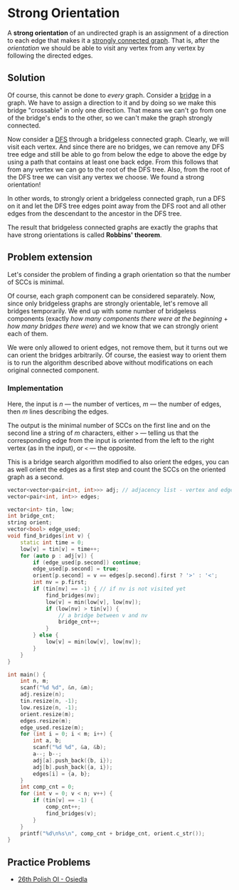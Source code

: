 # Strong Orientation

A **strong orientation** of an undirected graph is an assignment of a direction to each edge that makes it a [strongly connected graph](./graph/strongly-connected-components/).
That is, after the *orientation* we should be able to visit any vertex from any vertex by following the directed edges.

## Solution

Of course, this cannot be done to *every* graph.
Consider a [bridge](./graph/bridge-searching/) in a graph.
We have to assign a direction to it and by doing so we make this bridge "crossable" in only one direction. That means we can't go from one of the bridge's ends to the other, so we can't make the graph strongly connected.

Now consider a [DFS](./graph/depth-first-search/) through a bridgeless connected graph.
Clearly, we will visit each vertex.
And since there are no bridges, we can remove any DFS tree edge and still be able to go
from below the edge to above the edge by using a path that contains at least one back edge.
From this follows that from any vertex we can go to the root of the DFS tree.
Also, from the root of the DFS tree we can visit any vertex we choose.
We found a strong orientation!

In other words, to strongly orient a bridgeless connected graph,
run a DFS on it and let the DFS tree edges point away from the DFS root and
all other edges from the descendant to the ancestor in the DFS tree.

The result that bridgeless connected graphs are exactly the graphs that have strong orientations is called **Robbins' theorem**.

## Problem extension

Let's consider the problem of finding a graph orientation so that the number of SCCs is minimal.

Of course, each graph component can be considered separately.
Now, since only bridgeless graphs are strongly orientable, let's remove all bridges temporarily.
We end up with some number of bridgeless components
(exactly *how many components there were at the beginning* + *how many bridges there were*)
 and we know that we can strongly orient each of them.

We were only allowed to orient edges, not remove them, but it turns out we can orient the bridges arbitrarily.
Of course, the easiest way to orient them is to run the algorithm described above without modifications on each original connected component.

### Implementation

Here, the input is *n* — the number of vertices, *m* — the number of edges, then *m* lines describing the edges.

The output is the minimal number of SCCs on the first line and on the second line
a string of *m* characters,
either `>` — telling us that the corresponding edge from the input
is oriented from the left to the right vertex (as in the input),
or `<` — the opposite.

This is a bridge search algorithm modified to also orient the edges,
you can as well orient the edges as a first step and count the SCCs on the oriented graph as a second.

```cpp
vector<vector<pair<int, int>>> adj; // adjacency list - vertex and edge pairs
vector<pair<int, int>> edges;

vector<int> tin, low;
int bridge_cnt;
string orient;
vector<bool> edge_used;
void find_bridges(int v) {
    static int time = 0;
    low[v] = tin[v] = time++;
    for (auto p : adj[v]) {
        if (edge_used[p.second]) continue;
        edge_used[p.second] = true;
        orient[p.second] = v == edges[p.second].first ? '>' : '<';
        int nv = p.first;
        if (tin[nv] == -1) { // if nv is not visited yet
            find_bridges(nv);
            low[v] = min(low[v], low[nv]);
            if (low[nv] > tin[v]) {
                // a bridge between v and nv
                bridge_cnt++;
            }
        } else {
            low[v] = min(low[v], low[nv]);
        }
    }
}

int main() {
    int n, m;
    scanf("%d %d", &n, &m);
    adj.resize(n);
    tin.resize(n, -1);
    low.resize(n, -1);
    orient.resize(m);
    edges.resize(m);
    edge_used.resize(m);
    for (int i = 0; i < m; i++) {
        int a, b;
        scanf("%d %d", &a, &b);
        a--; b--;
        adj[a].push_back({b, i});
        adj[b].push_back({a, i});
        edges[i] = {a, b};
    }
    int comp_cnt = 0;
    for (int v = 0; v < n; v++) {
        if (tin[v] == -1) {
            comp_cnt++;
            find_bridges(v);
        }
    }
    printf("%d\n%s\n", comp_cnt + bridge_cnt, orient.c_str());
}
```

## Practice Problems

* [26th Polish OI - Osiedla](https://szkopul.edu.pl/problemset/problem/nldsb4EW1YuZykBlf4lcZL1Y/site/)

